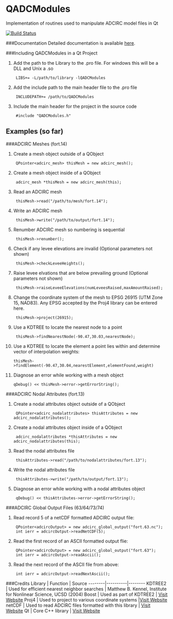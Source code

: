 # QADCModules
Implementation of routines used to manipulate ADCIRC model files in Qt

[![Build Status](https://travis-ci.org/zcobell/QADCModules.svg?branch=master)](https://travis-ci.org/zcobell/QADCModules)

###Documentation
Detailed documentation is available [here](http://zcobell.github.io/QADCModules/index.html).

###Including QADCModules in a Qt Project
1. Add the path to the Library to the .pro file. For windows this will be a DLL and Unix a .so

        LIBS+= -L/path/to/library -lQADCModules
        
2. Add the include path to the main header file to the .pro file

        INCLUDEPATH+= /path/to/QADCModules
        
3. Include the main header for the project in the source code

        #include "QADCModules.h"

## Examples (so far)

###ADCIRC Meshes (fort.14)
1. Create a mesh object outside of a QObject

        QPointer<adcirc_mesh> thisMesh = new adcirc_mesh();

2. Create a mesh object inside of a QObject

        adcirc_mesh *thisMesh = new adcirc_mesh(this);

3. Read an ADCIRC mesh

        thisMesh->read("/path/to/mesh/fort.14");

4. Write an ADCIRC mesh

        thisMesh->write("/path/to/output/fort.14");

5. Renumber ADCIRC mesh so numbering is sequential

        thisMesh->renumber();
        
6. Check if any levee elevations are invalid (Optional parameters not shown)

        thisMesh->checkLeveeHeights();

7. Raise levee elvations that are below prevailing ground (Optional parameters not shown)

        thisMesh->raiseLeveeElevations(numLeveesRaised,maxAmountRaised);
        
8. Change the coordinate system of the mesh to EPSG 26915 (UTM Zone 15, NAD83). Any EPSG accepted by the Proj4 library can be entered here.

        thisMesh->project(26915);

9. Use a KDTREE to locate the nearest node to a point

        thisMesh->findNearestNode(-90.47,30.03,nearestNode);

10. Use a KDTREE to locate the element a point lies within and determine vector of interpolation weights:

        thisMesh->findElement(-90.47,30.04,nearestElement,elementFound,weight)

11. Diagnose an error while working with a mesh object

        qDebug() << thisMesh->error->getErrorString();

###ADCIRC Nodal Attributes (fort.13)
1. Create a nodal attributes object outside of a QObject

        QPointer<adcirc_nodalattributes> thisAttributes = new adcirc_nodalattributes();
        
2. Create a nodal attributes object inside of a QObject

        adcirc_nodalattributes *thisAttributes = new adcirc_nodalattributes(this);
        
3. Read the nodal attributes file

        thisAttributes->read("/path/to/nodalattributes/fort.13");

4. Write the nodal attributes file

        thisAttributes->write("/path/to/output/fort.13");

5. Diagnose an error while working with a nodal attributes object

        qDebug() << thisAttributes->error->getErrorString();
        
###ADCIRC Global Output Files (63/64/73/74)

1. Read record 5 of a netCDF formatted ADCIRC output file:

        QPointer<adcircOutput> = new adcirc_global_output("fort.63.nc");
        int ierr = adcircOutput->readNetCDF(5);

2. Read the first record of an ASCII formatted output flie:

        QPointer<adcircOutput> = new adcirc_global_output("fort.63");
        int ierr = adcircOutput->readAscii();

3. Read the next record of the ASCII file from above:

        int ierr = adcircOutput->readNextAscii();

###Credits
Library | Function | Source
--------|----------|--------
KDTREE2 | Used for efficient nearest neighbor searches | Matthew B. Kennel, Institute for Nonlinear Science, UCSD (2004)
Boost   | Used as part of KDTREE2 | [Visit Website](http://www.boost.org/)
Proj4   | Used to project to various coordinate systems |[Visit Website](https://trac.osgeo.org/proj/)
netCDF  | Used to read ADCIRC files formatted with this library | [Visit Website](http://www.unidata.ucar.edu/software/netcdf/)
Qt      | Core C++ library | [Visit Website](http://qt.io)
